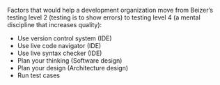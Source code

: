 Factors that would help a development organization move from Beizer’s testing level 2 (testing is to show errors) to testing level 4 (a mental discipline that increases quality): 

- Use version control system (IDE)
- Use live code navigator (IDE)
- Use live syntax checker (IDE)
- Plan your thinking (Software design)
- Plan your design (Architecture design)
- Run test cases 

